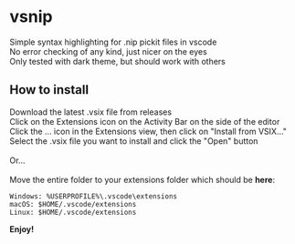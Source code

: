 # vsnip
Simple syntax highlighting for .nip pickit files in vscode\
No error checking of any kind, just nicer on the eyes\
Only tested with dark theme, but should work with others
## How to install
Download the latest .vsix file from releases\
Click on the Extensions icon on the Activity Bar on the side of the editor\
Click the ... icon in the Extensions view, then click on "Install from VSIX..."\
Select the .vsix file you want to install and click the "Open" button\
\
Or...\
\
Move the entire folder to your extensions folder which should be **here**:
```
Windows: %USERPROFILE%\.vscode\extensions
macOS: $HOME/.vscode/extensions
Linux: $HOME/.vscode/extensions
```
**Enjoy!**
